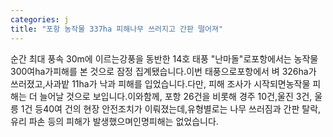 ```yaml
---
categories: j
title: "포항 농작물 337ha 피해나무 쓰러지고 간판 떨어져"
---
```

순간 최대 풍속 30m에 이르는강풍을 동반한 14호 태풍 "난마돌"로포항에서는 농작물 300여ha가피해를 본 것으로 잠정 집계됐습니다.이번 태풍으로포항에서 벼 326ha가 쓰러졌고,사과밭 11ha가 낙과 피해를 입었습니다.다만, 피해 조사가 시작되면농작물 피해는 더 늘어날 것으로 보입니다.이와함께, 포항 26건을 비롯해 경주 10건,울진 3건, 울릉 1건 등40여 건의 현장 안전조치가 이뤄졌는데,유형별로는 나무 쓰러짐과 간판 탈락,유리 파손 등의 피해가 발생했으며인명피해는 없었습니다.